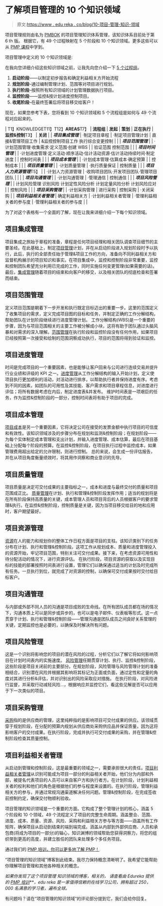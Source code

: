 # 了解项目管理的 10 个知识领域

> 原文:[https://www . edu reka . co/blog/10-项目-管理-知识-领域](https://www.edureka.co/blog/10-project-management-knowledge-areas)

项目管理规则由名为 [PMBOK](https://www.edureka.co/blog/pmbok-6th-edition-guide/) 的项目管理知识体系管理，该知识体系目前处于第 6 th 版。 根据它，有 49 个过程映射在 5 个阶段和 10 个知识领域。更多这些可以从 [PMP 课程](https://www.edureka.co/pmp-certification-exam-training)中学到。

项目管理中定义的 10 个知识领域是:

在我向您详细介绍这些知识领域之前，让我先向您介绍一下 [5 个过程组](https://www.edureka.co/blog/project-management/#PMPhases)。

1.  **启动阶段**——以制定初步报告和确定利益相关方开始流程
2.  **规划阶段**–通过编制管理计划、范围等对项目进行规划。
3.  **执行阶段**–按照所有知识领域的计划管理数据执行项目。
4.  **监控阶段**——监控&按计划进度控制项目。
5.  **收尾阶段**–在最终签署后将项目移交给客户！

现在，如果您参考下表，您将看到 10 个知识领域和 5 个流程组是如何与 49 个流程对应起来的。

| T1】KNOWLEDGET11】T12】**AREAS**T7】 | **流程组** | **发起** | **策划** | **正在执行** | **监控&控制**T3】 | **关闭** |
| ***项目集成管理*** | ·制定项目章程 | ·制定项目管理计划 | 直接&管理项目工作 | &监控控制项目工作 执行综合变更控制 |  |
| ***项目范围管理*** |  | ·计划范围管理·收集需求·定义范围·创建 WBS |  | 验证范围 控制范围 |  |
| ***项目时间管理*** |  | ·计划进度管理·定义活动·顺序活动·估计活动资源·估计活动持续时间·制定进度 |  | 控制时间表 |  |
| ***项目成本管理*** |  | ·计划成本管理·估算成本·确定预算 |  | 控制成本 |  |
| ***项目质量管理*** |  | ·计划质量管理 | ·执行质量保证 | 控制质量 |  |
| ***项目人力资源管理***T5】 |  | ·计划人力资源管理 | ·收购项目团队·开发项目团队·管理项目团队 |  |  |
| ***项目沟通管理*** |  | ·计划沟通管理 | ·管理通信 | 控制通信 |  |
| ***项目风险管理*** |  | 计划风险管理 识别风险 计划定性风险分析 计划定量风险分析 计划风险应对 |  | 控制风险 |  |
| ***项目采购管理*** |  | ·计划采购管理 | 进行采购 | 控制采购 | ·关闭采购 |
| ***项目利益相关者管理*** | 确定利益相关方 | ·计划利益相关者管理 | ·管理利益相关者的参与度 | ·管理利益相关者的参与度 |  |

为了对这个表格有一个全面的了解，现在让我来详细介绍一下每个知识领域。

## **项目集成管理**

项目集成之旅始于章程的准备，章程是任何项目经理和相关团队调查项目细节的主要圣经。在此基础上，制定[项目管理](https://www.edureka.co/blog/project-management-life-cycle/)计划，并在从启动阶段进入规划阶段时予以执行，此后，执行的全部责任始于管理&项目工作的方向，准备向不同利益相关方和监督机构展示的项目知识和事实。在项目集成中，监控和控制阶段非常重要，监控和控制团队希望充分利用已完成的工作，同时实施任何变更管理(如果需要的话)。 最后，[集成管理](https://www.edureka.co/blog/project-integration-management/)随着项目的结束和向客户的移交，以及相关团队的彻底检查和签署而结束。

## **项目范围管理**

定义项目范围是朝着下一步开发和执行既定目标迈出的重要一步。这里的范围定义了收集项目的需求，定义完成项目图的目标和任务，并制定正确的工作分解结构，帮助团队在计划阶段继续进行进度管理计划。 工作分解结构(WBS)是一个重要的步骤，因为与项目范围相关的主要工作被分解成小块，这将有助于团队通过头脑风暴和对需求的深入理解。[范围管理](https://www.edureka.co/blog/project-scope-management/)在执行阶段和监控阶段没有任何作用，如果项目已经按照第一次接受和绘制的范围洞察成功执行，项目的范围将得到验证和监控。

## **项目进度管理**

时间是完成项目的一个重要因素，也是能够让客户回来与公司进行连续交易并提升行业业绩和评级的 KPI 之一。[进度管理](https://www.edureka.co/blog/project-schedule-management/)从工作分解结构的输入开始计划，定义使项目执行更加顺利的活动，对活动进行排序，以帮助执行者并保持进度有序。考虑到不同的因素，如团队的可用性及其技能、客户需求和项目章程信息，对进度进行评估；将所有数据考虑在内后，制定进度表&并发布。 维护时间表是一项艰巨的任务，作为监控&控制阶段的一部分，控制时间表将有助于项目的完成。

## **项目成本管理**

[项目成本](https://www.edureka.co/blog/project-cost-management/)是另一个重要因素，它将决定公司在接受的发票金额中执行项目的可信度和有效性。该知识领域涉及的步骤分布在规划和监测&控制阶段；在规划阶段——为每个实体制定成本管理和支出计划，并输入进度管理、成本估算，最后在项目基础上分配每个阶段的预算。在监控&控制阶段，在项目执行过程中监控成本，如果管理费用超出给定的允许限制，则进行控制。 总的来说，会生成一份评估报告，并在从项目角度衡量绩效时，将其用作洞察和商业意识的先导。

## **项目质量管理**

项目质量是决定可交付成果的主要指标之一，成本和进度与最终交付的质量和项目范围成正比。 [质量管理](https://www.edureka.co/blog/project-quality-management/)在计划、执行和管理&控制阶段发挥作用；适当的规划将是在所有阶段保持高质量的关键，成本管理人员和项目背后的人员根据客户的要求管理&执行。在监控&控制阶段，控制质量是关键，因为当项目移交给目的地和应用时，客户期望最好。

## **项目资源管理**

[资源](https://www.edureka.co/blog/project-resource-management/)在人的能力和规划你的整体工作日程方面是项目的支柱。该知识类别下的任务分布在计划、执行和管理&控制阶段。这项工作从规划成本、质量和进度管理投入的资源开始，牢记项目范围，特别关注可交付成果。接下来，在考虑资源可用性和待分配活动的情况下，进行资源评估。 在执行阶段，项目资源的获取以及实现目标的技能的部署按照时间表进行设置，管理它们以确保通过适当的计划及时完成所有任务。一旦执行到位，就完成了对资源的控制，以确保可交付成果按时交付给目标客户。

## **项目沟通管理**

与内部或外部不同人员的沟通是项目成败的生命线。在所有团队成员都在场的情况下，沟通本质上可以是同步或异步的，也可以是电子邮件、仪表板等形式。这一点贯穿于计划、执行和管理&控制阶段——管理沟通是团队成员之间良好关系管理的关键，定期监控也是必要的，以确保及时解决所有问题。

## **项目风险管理**

这是一个识别将影响您的项目的潜在风险的过程，分析它们以了解它将如何影响项目在计划时间表内的实施速度。 [风险管理](https://www.edureka.co/blog/project-risk-management/)任期贯穿计划、执行、监控&控制阶段，这些阶段是项目关闭前的主要部分。在规划阶段，风险管理与风险管理计划的准备相结合，识别潜在风险并根据其影响将其标记为正面或负面，通过定性和定量的角度对其进行分析&评估，并对识别出的风险采取应对措施。 在执行阶段，对风险进行监督，并采取行动减轻风险…，根据响应并监控它们，看这些见解是否可以应用于下一次类似的项目。

## **项目采购管理**

[采购](https://www.edureka.co/blog/project-procurement-management/)指的是供应商的管理，这里纯粹指的是影响项目可交付成果的供应。该领域贯穿于规划阶段，在分配的预算内规划从供应商处采购供应品并保证质量，因为这将影响客户的交付成果。在执行阶段，完成并执行可交付成果的采购，并在管理&控制阶段检查其质量控制。

## **项目利益相关者管理**

从启动到管理和控制阶段，这是最重要的领域之一，需要承担很大的责任。[项目利益相关者管理](https://www.edureka.co/blog/project-stakeholder-management/)从识别可能成为项目一部分的利益相关者开始，他们分为内部和外部，被提名代表项目的人员可以来自客户方和执行者方。在计划阶段，计划利益相关者的权利和他们的角色是根据他们的参与程度来设置的。在执行阶段，管理利益相关方的参与，并通过常规沟通渠道解决任何问题。管理&控制阶段，在完成签收前控制约定，确保交付物顺利验收。

项目管理的知识领域是一个重要的方面。它构成了整个管理计划的核心，涵盖 5 个阶段和 10 个领域，49 个流程定义了项目的完整生命周期。涵盖整合、范围、进度、成本、质量、资源、风险、采购和利益相关方参与等方面——涵盖所有工作矩阵，确保项目从启动到结束的端到端完成。涵盖从内部到外部供应商、人员和承包商(将成为项目的一部分)的轴心，知识渊博的领域帮助您获得洞察力，将您的组织带到更高的高度，并建立胜任的团队来处理多个多任务项目。

通过我们的 [PMP 培训，你可以更多地了解 PMP！](https://www.edureka.co/pmp-certification-exam-training)

“项目管理的知识领域”博客到此结束。我尽力保持概念清晰明了。我希望它能帮助你理解项目管理和其他各种相关的概念。

*如果你发现了这个项目管理* *知识领域的博客，相关的，* *请查看由 Edureka 提供的* *[PMP 培训](https://www.edureka.co/pmp-certification-exam-training-chennai)**，edu reka 是一家值得信赖的在线学习公司，拥有超过 250，000 名满意的学习者，遍布全球。*

有问题吗？请在“项目管理的知识领域”的评论部分提到它，我们会给你回复。